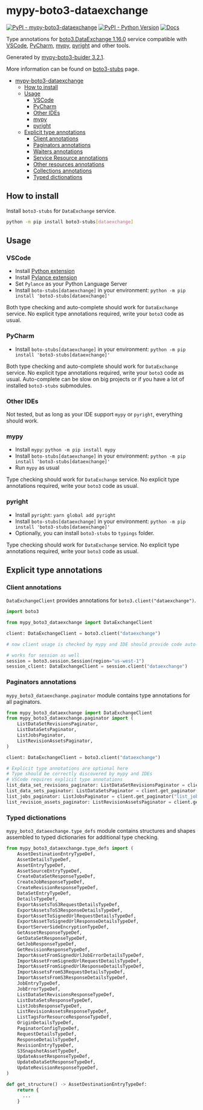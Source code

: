 # mypy-boto3-dataexchange

[![PyPI - mypy-boto3-dataexchange](https://img.shields.io/pypi/v/mypy-boto3-dataexchange.svg?color=blue)](https://pypi.org/project/mypy-boto3-dataexchange)
[![PyPI - Python Version](https://img.shields.io/pypi/pyversions/mypy-boto3-dataexchange.svg?color=blue)](https://pypi.org/project/mypy-boto3-dataexchange)
[![Docs](https://img.shields.io/readthedocs/mypy-boto3-builder.svg?color=blue)](https://mypy-boto3-builder.readthedocs.io/)

Type annotations for
[boto3.DataExchange 1.16.0](https://boto3.amazonaws.com/v1/documentation/api/1.16.0/reference/services/dataexchange.html#DataExchange) service
compatible with
[VSCode](https://code.visualstudio.com/),
[PyCharm](https://www.jetbrains.com/pycharm/),
[mypy](https://github.com/python/mypy),
[pyright](https://github.com/microsoft/pyright)
and other tools.

Generated by [mypy-boto3-buider 3.2.1](https://github.com/vemel/mypy_boto3_builder).

More information can be found on [boto3-stubs](https://pypi.org/project/boto3-stubs/) page.

- [mypy-boto3-dataexchange](#mypy-boto3-dataexchange)
  - [How to install](#how-to-install)
  - [Usage](#usage)
    - [VSCode](#vscode)
    - [PyCharm](#pycharm)
    - [Other IDEs](#other-ides)
    - [mypy](#mypy)
    - [pyright](#pyright)
  - [Explicit type annotations](#explicit-type-annotations)
    - [Client annotations](#client-annotations)
    - [Paginators annotations](#paginators-annotations)
    - [Waiters annotations](#waiters-annotations)
    - [Service Resource annotations](#service-resource-annotations)
    - [Other resources annotations](#other-resources-annotations)
    - [Collections annotations](#collections-annotations)
    - [Typed dictionations](#typed-dictionations)

## How to install

Install `boto3-stubs` for `DataExchange` service.

```bash
python -m pip install boto3-stubs[dataexchange]
```

## Usage

### VSCode

- Install [Python extension](https://marketplace.visualstudio.com/items?itemName=ms-python.python)
- Install [Pylance extension](https://marketplace.visualstudio.com/items?itemName=ms-python.vscode-pylance)
- Set `Pylance` as your Python Language Server
- Install `boto-stubs[dataexchange]` in your environment: `python -m pip install 'boto3-stubs[dataexchange]'`

Both type checking and auto-complete should work for `DataExchange` service.
No explicit type annotations required, write your `boto3` code as usual.

### PyCharm

- Install `boto-stubs[dataexchange]` in your environment: `python -m pip install 'boto3-stubs[dataexchange]'`

Both type checking and auto-complete should work for `DataExchange` service.
No explicit type annotations required, write your `boto3` code as usual.
Auto-complete can be slow on big projects or if you have a lot of installed `boto3-stubs` submodules.

### Other IDEs

Not tested, but as long as your IDE support `mypy` or `pyright`, everything should work.

### mypy

- Install `mypy`: `python -m pip install mypy`
- Install `boto-stubs[dataexchange]` in your environment: `python -m pip install 'boto3-stubs[dataexchange]'`
- Run `mypy` as usual

Type checking should work for `DataExchange` service.
No explicit type annotations required, write your `boto3` code as usual.

### pyright

- Install `pyright`: `yarn global add pyright`
- Install `boto-stubs[dataexchange]` in your environment: `python -m pip install 'boto3-stubs[dataexchange]'`
- Optionally, you can install `boto3-stubs` to `typings` folder.

Type checking should work for `DataExchange` service.
No explicit type annotations required, write your `boto3` code as usual.

## Explicit type annotations

### Client annotations

`DataExchangeClient` provides annotations for `boto3.client("dataexchange")`.

```python
import boto3

from mypy_boto3_dataexchange import DataExchangeClient

client: DataExchangeClient = boto3.client("dataexchange")

# now client usage is checked by mypy and IDE should provide code auto-complete

# works for session as well
session = boto3.session.Session(region="us-west-1")
session_client: DataExchangeClient = session.client("dataexchange")
```

### Paginators annotations

`mypy_boto3_dataexchange.paginator` module contains type annotations for all paginators.

```python
from mypy_boto3_dataexchange import DataExchangeClient
from mypy_boto3_dataexchange.paginator import (
    ListDataSetRevisionsPaginator,
    ListDataSetsPaginator,
    ListJobsPaginator,
    ListRevisionAssetsPaginator,
)

client: DataExchangeClient = boto3.client("dataexchange")

# Explicit type annotations are optional here
# Type should be correctly discovered by mypy and IDEs
# VSCode requires explicit type annotations
list_data_set_revisions_paginator: ListDataSetRevisionsPaginator = client.get_paginator("list_data_set_revisions")
list_data_sets_paginator: ListDataSetsPaginator = client.get_paginator("list_data_sets")
list_jobs_paginator: ListJobsPaginator = client.get_paginator("list_jobs")
list_revision_assets_paginator: ListRevisionAssetsPaginator = client.get_paginator("list_revision_assets")
```







### Typed dictionations

`mypy_boto3_dataexchange.type_defs` module contains structures and shapes assembled
to typed dictionaries for additional type checking.

```python
from mypy_boto3_dataexchange.type_defs import (
    AssetDestinationEntryTypeDef,
    AssetDetailsTypeDef,
    AssetEntryTypeDef,
    AssetSourceEntryTypeDef,
    CreateDataSetResponseTypeDef,
    CreateJobResponseTypeDef,
    CreateRevisionResponseTypeDef,
    DataSetEntryTypeDef,
    DetailsTypeDef,
    ExportAssetsToS3RequestDetailsTypeDef,
    ExportAssetsToS3ResponseDetailsTypeDef,
    ExportAssetToSignedUrlRequestDetailsTypeDef,
    ExportAssetToSignedUrlResponseDetailsTypeDef,
    ExportServerSideEncryptionTypeDef,
    GetAssetResponseTypeDef,
    GetDataSetResponseTypeDef,
    GetJobResponseTypeDef,
    GetRevisionResponseTypeDef,
    ImportAssetFromSignedUrlJobErrorDetailsTypeDef,
    ImportAssetFromSignedUrlRequestDetailsTypeDef,
    ImportAssetFromSignedUrlResponseDetailsTypeDef,
    ImportAssetsFromS3RequestDetailsTypeDef,
    ImportAssetsFromS3ResponseDetailsTypeDef,
    JobEntryTypeDef,
    JobErrorTypeDef,
    ListDataSetRevisionsResponseTypeDef,
    ListDataSetsResponseTypeDef,
    ListJobsResponseTypeDef,
    ListRevisionAssetsResponseTypeDef,
    ListTagsForResourceResponseTypeDef,
    OriginDetailsTypeDef,
    PaginatorConfigTypeDef,
    RequestDetailsTypeDef,
    ResponseDetailsTypeDef,
    RevisionEntryTypeDef,
    S3SnapshotAssetTypeDef,
    UpdateAssetResponseTypeDef,
    UpdateDataSetResponseTypeDef,
    UpdateRevisionResponseTypeDef,
)

def get_structure() -> AssetDestinationEntryTypeDef:
    return {
      ...
    }
```
